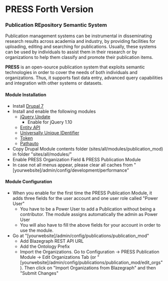 # PRESS Forth Version
### Publication REpository Semantic System

Publication management systems can be instrumental in disseminating research results across academia and industry, by providing facilities for uploading, editing and searching for publications. Usually, these systems can be used by individuals to assist them in their research or by organizations to help them classify and promote their publication items.

**PRESS** is an open-source publication system that exploits semantic technologies in order to cover the needs of both individuals and organizations. Thus, it supports fast data entry, advanced query capabilities and integration with other systems or datasets.

#### Module Installation

* Install [Drupal 7](https://www.drupal.org/docs/7/install)
* Install and enable the following modules
  * [jQuery Update](https://www.drupal.org/project/jquery_update)
    * Enable for jQuery 1.10
  * [Entity API](https://www.drupal.org/project/entity)
  * [Universally Unique IDentifier](https://www.drupal.org/project/uuid)
  * [Token](https://www.drupal.org/project/token)
  * [Pathauto](https://www.drupal.org/project/pathauto)
* Copy Drupal Module contents folder (sites/all/modules/publication_mod) in folder "sites/all/modules/"
* Enable PRESS Organization Field & PRESS Publication Module
* In case not all menus appear, please clear all caches from "[yourwebsite]/admin/config/development/performance"

#### Module Configuration

* When you enable for the first time the PRESS Publication Module, it adds three fields for the user account and one user role called "Power User"
  * You have to be a Power User to add a Publication without being a contributor. The module assigns automatically the admin as Power User
  * You will also have to fill the above fields for your account in order to use the module.
* Go at "[yourwebsite]/admin/config/publications/publication_mod"
  * Add Blazegraph REST API URL
  * Add the Ontology Prefix
  * Import the Organizations. Go to Configuration -> PRESS Publication Module -> Edit Organizations Tab (or "[yourwebsite]/admin/config/publications/publication_mod/edit_orgs"). Then click on "Import Organizations from Blazegraph" and then "Submit Changes"